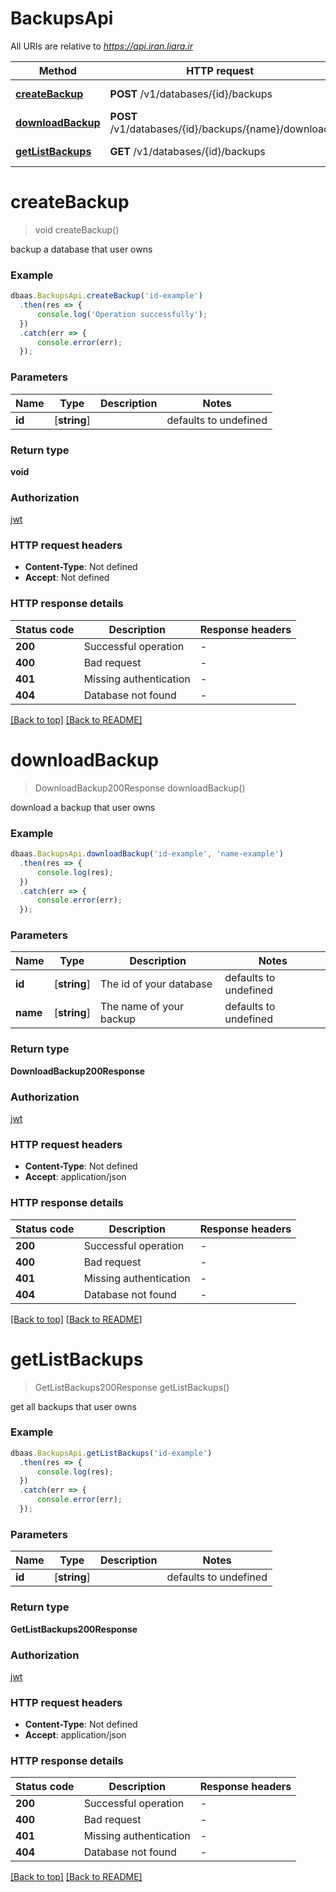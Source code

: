 # BackupsApi

All URIs are relative to *https://api.iran.liara.ir*

Method | HTTP request | Description
------------- | ------------- | -------------
[**createBackup**](BackupsApi.md#createBackup) | **POST** /v1/databases/{id}/backups | Backup a database
[**downloadBackup**](BackupsApi.md#downloadBackup) | **POST** /v1/databases/{id}/backups/{name}/download | Download a backup
[**getListBackups**](BackupsApi.md#getListBackups) | **GET** /v1/databases/{id}/backups | Get all backups


# **createBackup**
> void createBackup()

backup a database that user owns

### Example


```typescript
dbaas.BackupsApi.createBackup('id-example')
  .then(res => {
      console.log('Operation successfully');
  })
  .catch(err => {
      console.error(err);
  });

```


### Parameters

Name | Type | Description  | Notes
------------- | ------------- | ------------- | -------------
 **id** | [**string**] |  | defaults to undefined


### Return type

**void**

### Authorization

[jwt](../../README.md#jwt)

### HTTP request headers

 - **Content-Type**: Not defined
 - **Accept**: Not defined


### HTTP response details
| Status code | Description | Response headers |
|-------------|-------------|------------------|
**200** | Successful operation |  -  |
**400** | Bad request |  -  |
**401** | Missing authentication |  -  |
**404** | Database not found |  -  |

[[Back to top]](#) [[Back to README]](./../../README.md)

# **downloadBackup**
> DownloadBackup200Response downloadBackup()

download a backup that user owns

### Example


```typescript
dbaas.BackupsApi.downloadBackup('id-example', 'name-example')
  .then(res => {
      console.log(res);
  })
  .catch(err => {
      console.error(err);
  });

```


### Parameters

Name | Type | Description  | Notes
------------- | ------------- | ------------- | -------------
 **id** | [**string**] | The id of your database | defaults to undefined
 **name** | [**string**] | The name of your backup | defaults to undefined


### Return type

**DownloadBackup200Response**

### Authorization

[jwt](../../README.md#jwt)

### HTTP request headers

 - **Content-Type**: Not defined
 - **Accept**: application/json


### HTTP response details
| Status code | Description | Response headers |
|-------------|-------------|------------------|
**200** | Successful operation |  -  |
**400** | Bad request |  -  |
**401** | Missing authentication |  -  |
**404** | Database not found |  -  |

[[Back to top]](#) [[Back to README]](./../../README.md)

# **getListBackups**
> GetListBackups200Response getListBackups()

get all backups that user owns

### Example


```typescript
dbaas.BackupsApi.getListBackups('id-example')
  .then(res => {
      console.log(res);
  })
  .catch(err => {
      console.error(err);
  });

```


### Parameters

Name | Type | Description  | Notes
------------- | ------------- | ------------- | -------------
 **id** | [**string**] |  | defaults to undefined


### Return type

**GetListBackups200Response**

### Authorization

[jwt](../../README.md#jwt)

### HTTP request headers

 - **Content-Type**: Not defined
 - **Accept**: application/json


### HTTP response details
| Status code | Description | Response headers |
|-------------|-------------|------------------|
**200** | Successful operation |  -  |
**400** | Bad request |  -  |
**401** | Missing authentication |  -  |
**404** | Database not found |  -  |

[[Back to top]](#) [[Back to README]](./../../README.md)


